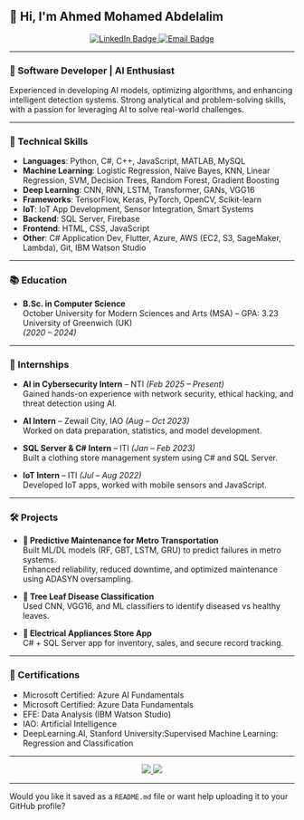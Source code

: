 ## 👋 Hi, I'm Ahmed Mohamed Abdelalim

<p align="center">
  <a href="https://www.linkedin.com/in/ahmed-mohamed-614459233/">
    <img src="https://img.shields.io/badge/-Ahmed%20Abdelalim-blue?style=flat-square&logo=Linkedin&logoColor=white" alt="LinkedIn Badge">
  </a>
  <a href="mailto:ahmedmohamedabdelalim17@gmail.com">
    <img src="https://img.shields.io/badge/-Email-red?style=flat-square&logo=Gmail&logoColor=white" alt="Email Badge">
  </a>
</p>

---

### 💼 Software Developer | AI Enthusiast

Experienced in developing AI models, optimizing algorithms, and enhancing intelligent detection systems. Strong analytical and problem-solving skills, with a passion for leveraging AI to solve real-world challenges.

---

### 🧠 Technical Skills

- **Languages**: Python, C#, C++, JavaScript, MATLAB, MySQL  
- **Machine Learning**: Logistic Regression, Naïve Bayes, KNN, Linear Regression, SVM, Decision Trees, Random Forest, Gradient Boosting  
- **Deep Learning**: CNN, RNN, LSTM, Transformer, GANs, VGG16  
- **Frameworks**: TensorFlow, Keras, PyTorch, OpenCV, Scikit-learn  
- **IoT**: IoT App Development, Sensor Integration, Smart Systems  
- **Backend**: SQL Server, Firebase  
- **Frontend**: HTML, CSS, JavaScript  
- **Other**: C# Application Dev, Flutter, Azure, AWS (EC2, S3, SageMaker, Lambda), Git, IBM Watson Studio

---

### 📚 Education

- **B.Sc. in Computer Science**  
  October University for Modern Sciences and Arts (MSA) – GPA: 3.23  
  University of Greenwich (UK)  
  *(2020 – 2024)*

---

### 💼 Internships

- **AI in Cybersecurity Intern** – NTI *(Feb 2025 – Present)*  
  Gained hands-on experience with network security, ethical hacking, and threat detection using AI.

- **AI Intern** – Zewail City, IAO *(Aug – Oct 2023)*  
  Worked on data preparation, statistics, and model development.

- **SQL Server & C# Intern** – ITI *(Jan – Feb 2023)*  
  Built a clothing store management system using C# and SQL Server.

- **IoT Intern** – ITI *(Jul – Aug 2022)*  
  Developed IoT apps, worked with mobile sensors and JavaScript.

---

### 🛠 Projects

- **🔧 Predictive Maintenance for Metro Transportation**  
  Built ML/DL models (RF, GBT, LSTM, GRU) to predict failures in metro systems.  
  Enhanced reliability, reduced downtime, and optimized maintenance using ADASYN oversampling.

- **🌿 Tree Leaf Disease Classification**  
  Used CNN, VGG16, and ML classifiers to identify diseased vs healthy leaves.

- **🛒 Electrical Appliances Store App**  
  C# + SQL Server app for inventory, sales, and secure record tracking.

---

### 🏅 Certifications

- Microsoft Certified: Azure AI Fundamentals  
- Microsoft Certified: Azure Data Fundamentals  
- EFE: Data Analysis (IBM Watson Studio)  
- IAO: Artificial Intelligence
- DeepLearning.AI, Stanford University:Supervised Machine Learning: Regression and Classification

---

<p align="center">
  <a href="mailto:ahmedmohamedabdelalim17@gmail.com">
    <img src="https://img.shields.io/badge/Gmail-333333?style=for-the-badge&logo=gmail&logoColor=red" />
  </a>
    
  <a href="https://www.linkedin.com/in/ahmed-mohamed-614459233/" target="_blank">
    <img src="https://img.shields.io/badge/LinkedIn-0077B5?style=for-the-badge&logo=linkedin&logoColor=white" />
  </a>
</p>

---

Would you like it saved as a `README.md` file or want help uploading it to your GitHub profile?
